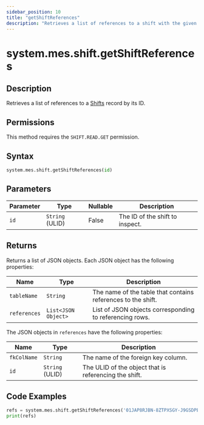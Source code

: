 ```yaml
---
sidebar_position: 10
title: "getShiftReferences"
description: "Retrieves a list of references to a shift with the given ID."
---
```


# system.mes.shift.getShiftReferences

## Description

Retrieves a list of references to a [Shifts](../../data-model/shift-model/shift) record by
its ID.


## Permissions

This method requires the `SHIFT.READ.GET` permission.

## Syntax

```python
system.mes.shift.getShiftReferences(id)
```

## Parameters

| Parameter | Type            | Nullable | Description                    |
|-----------|-----------------|----------|--------------------------------|
| `id`      | `String` (ULID) | False    | The ID of the shift to inspect. |

## Returns

Returns a list of JSON objects. Each JSON object has the following properties:

| Name         | Type                | Description                                                  |
|--------------|---------------------|--------------------------------------------------------------|
| `tableName`  | `String`            | The name of the table that contains references to the shift. |
| `references` | `List<JSON Object>` | List of JSON objects corresponding to referencing rows.      |

The JSON objects in `references` have the following properties:

| Name        | Type            | Description                                           |
|-------------|-----------------|-------------------------------------------------------|
| `fkColName` | `String`        | The name of the foreign key column.                   |
| `id`        | `String` (ULID) | The ULID of the object that is referencing the shift. |

## Code Examples

```python
refs = system.mes.shift.getShiftReferences('01JAP8RJBN-8ZTPXSGY-J9GSDPE1')
print(refs)
```
